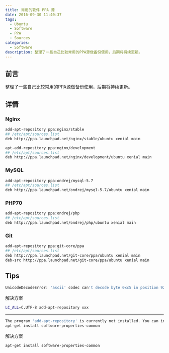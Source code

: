 ```yaml
---
title: 常用的软件 PPA 源
date: 2016-09-30 11:40:37
tags:
  - Ubuntu
  - Software
  - PPA
  - Sources
categories:
  - Software
description: 整理了一些自己比较常用的PPA源做备份使用，后期将持续更新。
---
```


## 前言

整理了一些自己比较常用的PPA源做备份使用，后期将持续更新。

## 详情
### Nginx
```bash
add-apt-repository ppa:nginx/stable
## /etc/apt/sources.list
deb http://ppa.launchpad.net/nginx/stable/ubuntu xenial main 

apt-add-repository ppa:nginx/development
## /etc/apt/sources.list
deb http://ppa.launchpad.net/nginx/development/ubuntu xenial main 
```
### MySQL
```bash
add-apt-repository ppa:ondrej/mysql-5.7
## /etc/apt/sources.list
deb http://ppa.launchpad.net/ondrej/mysql-5.7/ubuntu xenial main 
```
### PHP70
```bash 
add-apt-repository ppa:ondrej/php
## /etc/apt/sources.list
deb http://ppa.launchpad.net/ondrej/php/ubuntu xenial main
```
### Git
```bash
add-apt-repository ppa:git-core/ppa
## /etc/apt/sources.list
deb http://ppa.launchpad.net/git-core/ppa/ubuntu xenial main 
deb-src http://ppa.launchpad.net/git-core/ppa/ubuntu xenial main 
```


## Tips
```bash
UnicodeDecodeError: 'ascii' codec can't decode byte 0xc5 in position 92: ordinal not in range(128)
```
解决方案
```bash
LC_ALL=C.UTF-8 add-apt-repository xxx
```
***
```bash
The program 'add-apt-repository' is currently not installed. You can install it by typing:
apt-get install software-properties-common
```
解决方案
```bash
apt-get install software-properties-common
```